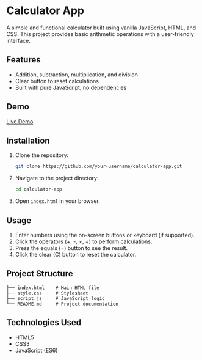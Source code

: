 # Calculator App

A simple and functional calculator built using vanilla JavaScript, HTML, and CSS. This project provides basic arithmetic operations with a user-friendly interface.

## Features
- Addition, subtraction, multiplication, and division
- Clear button to reset calculations
- Built with pure JavaScript, no dependencies

## Demo
[Live Demo]([https://your-demo-link.com](https://guilhermesgsilva.github.io/calculator/))

## Installation

1. Clone the repository:
   ```sh
   git clone https://github.com/your-username/calculator-app.git
   ```
2. Navigate to the project directory:
   ```sh
   cd calculator-app
   ```
3. Open `index.html` in your browser.

## Usage

1. Enter numbers using the on-screen buttons or keyboard (if supported).
2. Click the operators (+, -, ×, ÷) to perform calculations.
3. Press the equals (=) button to see the result.
4. Click the clear (C) button to reset the calculator.

## Project Structure
```
├── index.html    # Main HTML file
├── style.css     # Stylesheet
├── script.js     # JavaScript logic
└── README.md     # Project documentation
```

## Technologies Used
- HTML5
- CSS3
- JavaScript (ES6)
